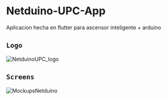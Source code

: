 # Netduino-UPC-App
Aplicacion hecha en flutter para ascensor inteligente + arduino
## `Logo`
![NetduinoUPC_logo](https://github.com/VictorArdila/Netduino-UPC-App/assets/89551043/531ceec3-a25d-4f1c-b6c1-4e4fd63223d2)
## `Screens`
![MockupsNetduino](https://github.com/VictorArdila/Netduino-UPC-App/assets/89551043/17819d14-6cd4-497b-b50f-22d4e2fed3ab)


